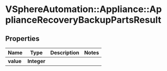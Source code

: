 # VSphereAutomation::Appliance::ApplianceRecoveryBackupPartsResult

## Properties
Name | Type | Description | Notes
------------ | ------------- | ------------- | -------------
**value** | **Integer** |  | 



